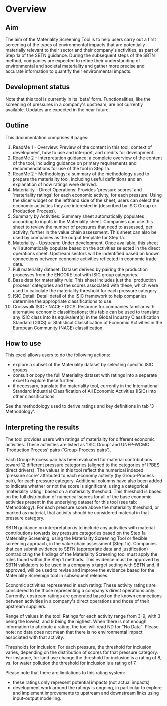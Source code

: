 
# Overview

## Aim
The aim of the Materiality Screening Tool is to help users carry out a first screening of the types of environmental impacts that are potentially materially relevant to their sector and their company's activities, as part of Step 1a of the SBTN guidance. During the subsequent steps of the SBTN method, companies are expected to refine their understanding of environmental and societal materiality and gather more precise and accurate information to quantify their environmental impacts.

## Development status
Note that this tool is currently in its 'beta' form. Functionalities, like the screening of  pressures in a company's upstream, are not currently available. Updates are expected in the near future. 

## Outline
This documentation comprises 9 pages:

1. ReadMe 1 - Overview: Preview of the content in this tool, context of development, how to use and interpret, and credits for development. 
2. ReadMe 2 - Interpretation guidance: a complete overview of the content of the tool, including guidance on primary requirements and recommendations for use of the tool in Step 1a.
3. ReadMe 2  -  Methodology: a summary of the methodology used to prepare the materiality tool, including useful definitions and an explanation of how ratings were derived.
4. Materiality - Direct Operations: Provides 'pressure scores' and 'materiality ratings' for each economic activity, for each pressure. Using the slicer widget on the lefthand side of the sheet, users can select the economic activities they are interested in (described by ISIC Group or Production Process).
5. Summary by Activities: Summary sheet automatically populates according to inputs in the Materiality sheet. Companies can use this sheet to review the number of pressures that need to assessed, per activity, further in the value chain assessment. This sheet can also be used by companies as the output template for Step 1a. 
6. Materiality - Upstream: Under development. Once available, this sheet will automatically populate based on the activities selected in the direct operations sheet. Upstream sectors will be indentified based on known connections between economic activities reflected in economic trade data.
7. Full materiality dataset: Dataset derived by pairing the production processes from the ENCORE tool with ISIC group categories. 
8. Base data for materiality rule: This sheet includes just the 'production process' categories and the scores associated with these, which were used to calculate the materiality threshold for each pressure category. 
9.  ISIC Detail: Detail detail of the ISIC framework to help companies determine the appropriate classifications to use.
10. Crosswalk ISIC - NACE - GICS: Resource for companies familiar with alternative economic classifications; this table can be used to translate any ISIC class into its equivalent(s) in the Global Industry Classification Standard (GICS) or Statistical Classification of Economic Activities in the European Community (NACE) classification.

## How to use
This excel allows users to do the following actions: 
- explore a subset of the Materiality dataset by selecting specific ISIC groups
- consult or copy the full Materiality dataset with ratings into a separate excel to explore these further
- if necessary, translate the materiality tool, currently in the International Standard Industrial Classification of All Economic Activities (ISIC) into other classifications

See the methodology used to derive ratings and key definitions in tab '3 - Methodology'. 

## Interpreting the results 
The tool provides users with ratings of materiality for different economic activities. These activities are listed as 'ISIC Group' and UNEP-WCMC 'Production Process' pairs ('Group-Process pairs').  

Each Group-Process pair has been evaluated for material contributions toward 12 different pressure categories (aligned to the categories of IPBES direct drivers). The values in this tool reflect the numerical indexed 'pressure score' attributed to each economy activity (by Group-Process pair), for each pressure category. Additional columns have also been added to indicate whether or not the score is significant, using a categorical 'materiality rating,' based on a materiality threshold. This threshold is based on the full distribution of numerical scores for all of the base economic activities present in the underlying dataset for this tool (see tab: Methodology). For each pressure score above the materiality threshold, or marked as material, that activity should be considered material in that pressure category. 

SBTN guidance on interpretation is to include any activities with material contributions towards key pressure categories based on the Step 1a Materiality Screening, using the Materiality Screening Tool or flexible screening approach, in the value chain assessment (Step 1b).  Companies that can submit evidence to SBTN (appropriate data and justification) contradicting the findings of the Materiality Screening tool must apply the rules found within the Step 1 methods. This evidence must be approved by SBTN validators to be used in a company's target setting with SBTN and, if approved, will be used to revise and improve the evidence based for the Materiality Screenign tool in subsequent releases.

Economic activities represented in each rating: These activity ratings are considered to be those representing a company's direct operations only. Currently, upstream ratings are generated based on the known connections between activities in a company's direct operations and those of their upstream suppliers.

Range of values in the tool: Ratings for each activity range from 3-9, with 3 being the lowest, and 9 being the highest. When there is not enough information to attribute a rating, the tool will read ND for "No Data". Please note: no data does not mean that there is no environmental impact associated with that activity. 

Thresholds for inclusion: For each pressure, the threshold for inclusion varies, depending on the distribution of scores for that pressure category. For instance, for land use change the threshold for inclusion is a rating of 8, vs. for water pollution the threshold for inclusion is a rating of 7. 

Please note that there are limitations to this rating system:
- these ratings only represent potential impacts (not actual impacts)
- development work around the ratings is ongoing, in particular to explore and implement improvements to upstream and downstream links using input-output modelling.